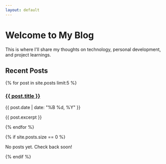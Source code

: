 ```yaml
---
layout: default
---
```


# Welcome to My Blog

This is where I'll share my thoughts on technology, personal development, and project learnings.

## Recent Posts

{% for post in site.posts limit:5 %}
  <div class="post-preview">
    <h3><a href="{{ post.url | relative_url }}">{{ post.title }}</a></h3>
    <p class="post-meta">{{ post.date | date: "%B %d, %Y" }}</p>
    <p>{{ post.excerpt }}</p>
  </div>
{% endfor %}

{% if site.posts.size == 0 %}
  <p>No posts yet. Check back soon!</p>
{% endif %}
